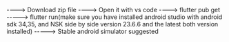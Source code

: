 ----> Download zip file
----> Open it with vs code
----> flutter pub get
-----> flutter run(make sure you have installed android studio with android sdk 34,35, and NSK side by side version 23.6.6 and the latest both version installed)
-----> Stable android simulator suggested
